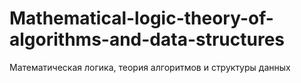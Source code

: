 # Mathematical-logic-theory-of-algorithms-and-data-structures
Математическая логика, теория алгоритмов и структуры данных
